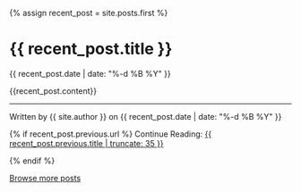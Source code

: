 {% assign recent_post = site.posts.first %}

# {{ recent_post.title }}
{{ recent_post.date | date: "%-d %B %Y" }}

{{recent_post.content}}

---

Written by {{ site.author }} on {{ recent_post.date | date: "%-d %B %Y" }}

{% if recent_post.previous.url %}
Continue Reading: [{{ recent_post.previous.title | truncate: 35 }}]({{recent_post.previous.url}})

{% endif %}

[Browse more posts](/posts)

